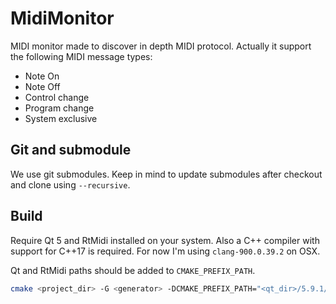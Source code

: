 # MidiMonitor
MIDI monitor made to discover in depth MIDI protocol.
Actually it support the following MIDI message types:
 - Note On
 - Note Off
 - Control change
 - Program change
 - System exclusive

## Git and submodule
We use git submodules. Keep in mind to update submodules after
checkout and clone using `--recursive`.

## Build
Require Qt 5 and RtMidi installed on your system.
Also a C++ compiler with support for C++17 is required.
For now I'm using `clang-900.0.39.2` on OSX.

Qt and RtMidi paths should be added to `CMAKE_PREFIX_PATH`.
```bash
cmake <project_dir> -G <generator> -DCMAKE_PREFIX_PATH="<qt_dir>/5.9.1/clang_64"
```
